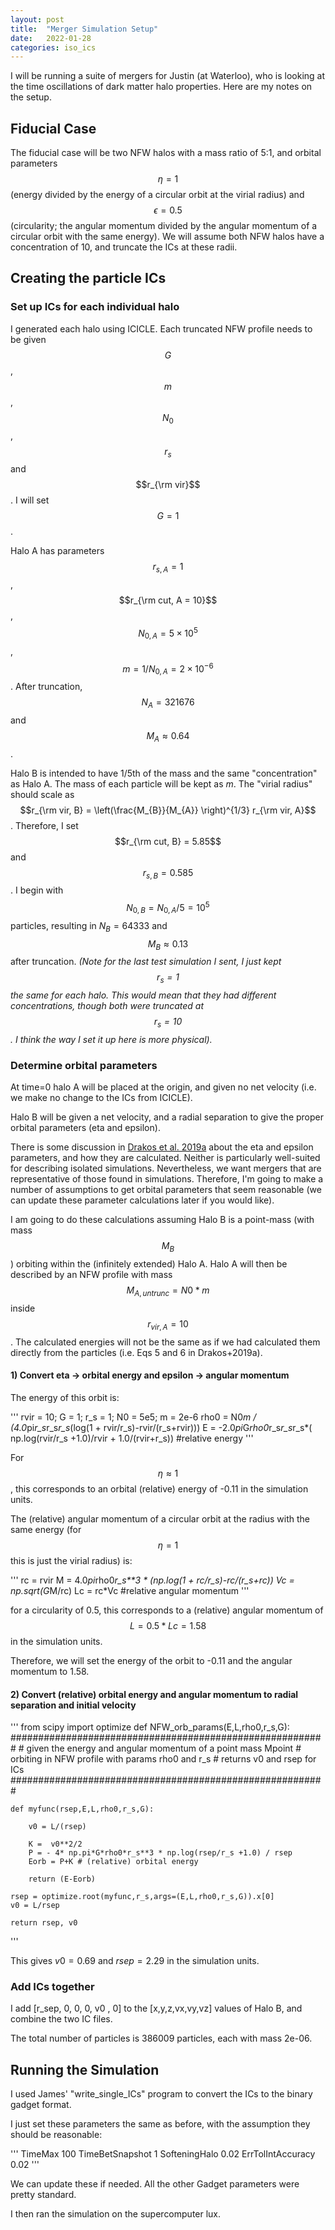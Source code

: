```yaml
---
layout: post
title:  "Merger Simulation Setup"
date:   2022-01-28
categories: iso_ics
---
```


I will be running a suite of mergers for Justin (at Waterloo), who is looking at the time oscillations of dark matter halo properties. Here are my notes on the setup.


## Fiducial Case

The fiducial case will be two NFW halos with a mass ratio of 5:1, and orbital parameters $$\eta =1$$ (energy divided by the energy of a circular orbit at the virial radius) and $$\epsilon=0.5$$ (circularity; the angular momentum divided by the angular momentum of a circular orbit with the same energy). We will assume both NFW halos have a concentration of 10, and truncate the ICs at these radii.


## Creating the particle ICs


### Set up ICs for each individual halo

I generated each halo using ICICLE. Each truncated NFW profile needs to be given $$G$$, $$m$$, $$N_0$$, $$r_s$$ and $$r_{\rm vir}$$. I will set $$G=1$$.

Halo A has parameters $$r_{s, A}=1$$, $$r_{\rm cut, A = 10}$$, $$N_{0,A} = 5\times 10^5$$, $$m = 1/N_{0,A} = 2 \times 10^{-6}$$. After truncation, $$N_A=321676$$ and $$M_A\approx0.64$$.

Halo B is intended to have 1/5th of the mass and the same "concentration" as Halo A. The mass of each particle will be kept as $m$. The "virial radius" should scale as $$r_{\rm vir, B} = \left(\frac{M_{B}}{M_{A}} \right)^{1/3}  r_{\rm vir, A}$$. Therefore, I set $$r_{\rm cut, B} = 5.85$$ and $$r_{s, B} = 0.585$$. I begin with $$N_{0,B} = N_{0,A}/5 = 10^5$$ particles, resulting in $N_B=64333$ and $$M_B\approx 0.13$$ after truncation. *(Note for the last test simulation I sent, I just kept $$r_s=1$$ the same for each halo. This would mean that they had different concentrations, though both were truncated at $$r_s=10$$. I think the way I set it up here is more physical).*


### Determine orbital parameters

At time=0 halo A will be placed at the origin, and given no net velocity (i.e. we make no change to the ICs from ICICLE).

Halo B will be given a net velocity, and a radial separation to give the proper orbital parameters (eta and epsilon).


There is some discussion in <a href="">Drakos et al. 2019a</a> about the eta and epsilon parameters, and how they are calculated. Neither is particularly well-suited for describing isolated simulations. Nevertheless, we want mergers that are representative of those found in simulations. Therefore, I'm going to make a number of assumptions to get orbital parameters that seem reasonable (we can update these parameter calculations later if you would like).

I am going to do these calculations assuming Halo B is a point-mass (with mass $$M_B$$) orbiting within the (infinitely extended) Halo A. Halo A will then be described by an NFW profile with mass $$M_{A,untrunc} = N0*m$$ inside $$r_{vir,A}=10$$. The calculated energies will not be the same as if we had calculated them directly from the particles (i.e. Eqs 5 and 6 in Drakos+2019a).


#### 1) Convert eta -> orbital energy and epsilon -> angular momentum

The energy of this orbit is:

'''
rvir = 10; G = 1; r_s = 1; N0 = 5e5; m = 2e-6
rho0 =  N0*m / (4.0*pi*r_s*r_s*r_s*(log(1 + rvir/r_s)-rvir/(r_s+rvir)))
E = -2.0*pi*G*rho0*r_s*r_s*r_s*( np.log(rvir/r_s +1.0)/rvir + 1.0/(rvir+r_s)) #relative energy
'''


For $$\eta \approx 1$$, this corresponds to an orbital (relative) energy of -0.11 in the simulation units.


The (relative) angular momentum of a circular orbit at the radius with the same energy (for $$\eta=1$$ this is just the virial radius) is:

'''
rc = rvir
M = 4.0*pi*rho0*r_s**3 * (np.log(1 + rc/r_s)-rc/(r_s+rc))
Vc = np.sqrt(G*M/rc)
Lc = rc*Vc #relative angular momentum
'''

for a circularity of 0.5, this corresponds to a (relative) angular momentum of $$L = 0.5*Lc = 1.58 $$ in the simulation units.


Therefore, we will set the energy of the orbit to -0.11 and the angular momentum to 1.58.


#### 2) Convert (relative) orbital energy and angular momentum to radial separation and initial velocity


'''
from scipy import optimize
def NFW_orb_params(E,L,rho0,r_s,G):
    #########################################################
    # given the energy and angular momentum of a point mass Mpoint
    # orbiting in NFW profile with params rho0 and r_s
    # returns v0 and rsep for ICs
    #########################################################


    def myfunc(rsep,E,L,rho0,r_s,G):

        v0 = L/(rsep)

        K =  v0**2/2
        P = - 4* np.pi*G*rho0*r_s**3 * np.log(rsep/r_s +1.0) / rsep
        Eorb = P+K # (relative) orbital energy

        return (E-Eorb)

    rsep = optimize.root(myfunc,r_s,args=(E,L,rho0,r_s,G)).x[0]
    v0 = L/rsep

    return rsep, v0
'''


This gives $v0=0.69$ and $rsep = 2.29$ in the simulation units.


### Add ICs together

I add [r_sep, 0, 0, 0, v0 , 0] to the [x,y,z,vx,vy,vz] values of Halo B, and combine the two IC files.

The total number of particles is 386009 particles, each with mass 2e-06.





## Running the Simulation


I used James' "write_single_ICs" program to convert the ICs to the binary gadget format.


I just set these parameters the same as before, with the assumption they should be reasonable:

'''
TimeMax 100
TimeBetSnapshot 1
SofteningHalo 0.02
ErrTolIntAccuracy 0.02
'''

We can update these if needed. All the other Gadget parameters were pretty standard.


I then ran the simulation on the supercomputer lux.
